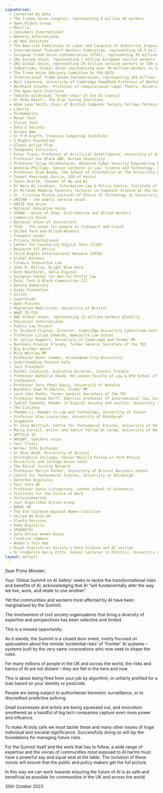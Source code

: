 ```yaml
---
signatories:
  - Connected By Data
  - The Trades Union Congress, representing 6 million UK workers
  - Open Rights Group
  - Mozilla
  - Consumers International
  - Amnesty International
  - AI Now Institute
  - The American Federation of Labor and Congress of Industrial Organizations (AFL-CIO), representing 60 unions and 12.5 million American workers
  - International Transport Workers Federation, representing 18.5 million workers globally
  - European Trade Union Confederation (ETUC), representing 45 million members from 93 trade union organisations in 41 European countries
  - UNI Europa Union, representing 7 million European service workers
  - UNI Global Union, representing 20 million service workers in 150 countries
  - IndustriALL Global Union representing over 50 million workers in 140 countries
  - The Trade Union Advisory Committee to the OECD
  - International Trade Union Confederation, representing 191 million trade union members in 167 countries and territories
  - Neil Lawrence, University of Cambridge DeepMind Professor of Machine Learning and Senior AI Fellow at The Alan Turing Institute
  - Burkhard Schafer, Professor of Computational Legal Theory, University of Edinburgh
  - The Open Data Institute
  - Tabitha Goldstaub, former chair of the AI Council
  - Dr Mike Katell, The Alan Turing Institute
  - Adam Leon Smith, Chair of British Computer Society Fellows Technical Advisory Group
  - Liberty
  - ForHumanity
  - Reset Tech
  - Eticas Tech
  - Data & Society
  - Access Now
  - Dr P M Krafft, Creative Computing Institute
  - 5 Rights Foundation
  - Global Action Plan
  - Thompsons Solicitors
  - Peter Flach, Professor of Artificial Intelligence, University of Bristol
  - Professor Sue Black OBE, Durham University
  - Professor Vijay Varadharajan, Advanced Cyber Security Engineering Research Centre (ACSRC), The University of Newcastle, Australia
  - Andelka Phillips, Senior Lecturer in Law, Science and Technology, University of Queensland
  - Professor Alan Bundy, the School of Informatics at the University of Edinburgh
  - Ismael Kherroubi Garcia, CEO of Kairoi 
  - Tania Duarte, founder of We and AI
  - Dr Nora Ni Loideain, Information Law & Policy Centre, Institute of Advanced Legal Studies, University of London
  - Dr Miranda Mowbray honorary lecturer in Computer Science at the University of Bristol
  - Dr. Cristina Richie Lecturer of Ethics of Technology at University of Edinburgh
  - UNISON - the public service union
  - UNITE the Union
  - National Education Union
  - USDAW - Union of Shop, Distributive and Allied Workers
  - Community Union
  - National Union of Journalists
  - TSSA - the union for people in transport and travel
  - United Tech and Allied Workers
  - Prospect union
  - Privacy International
  - Center for Countering Digital Hate (CCDH)
  - Research ICT Africa
  - Child Rights International Network (CRIN)
  - Global Witness
  - Finance Innovation Lab
  - Shân M. Millie, Bright Blue Hare
  - Kate Baucherel, Galia Digital
  - European Center for Not-for-Profit Law
  - Data, Tech & Black Communities CIC
  - Defend Democracy
  - Avaaz Foundation
  - Glitch
  - Superbloom
  - Open Futures
  - Migration Mobilities, University of Bristol
  - WHAT TO FIX
  - BWI Global Union, representing 12 million workers globally
  - Education International
  - Public Law Project
  - Dr Richard Clayton, Director, Cambridge University Cybercrime Centre 
  - Professor Lilian Edwards, Newcastle Law School
  - Dr Julian Huppert, University of Cambridge and former MP
  - Baroness Frances O’Grady, former General Secretary of the TUC
  - Big Brother Watch
  - Mick Whitley MP
  - Professor Peter Sommer, Birmingham City University
  - Understanding Patient Data
  - Just Treatment
  - Rachel Coldicutt, Executive Director, Careful Trouble
  - Professor Nathalie Smuha, KU Leuven Faculty of Law & NYU School of Law
  - Statewatch
  - Professor Sara (Meg) Davis, University of Warwick
  - Baroness Dawn Primarolo, former MP
  - Lord John Monks, former General Secretary of the TUC
  - Professor Douwe Korff, Emeritus professor of international law, European human rights and digital rights expert
  - Judith Townend, Reader in Digital Society and Justice, University of Sussex
  - The Citizens
  - Phoebe Li, Reader in Law and Technology, University of Sussex
  - Professor Alex Lascarides, University of Edinburgh
  - StopWatch
  - Dr Gina Helfrich, Centre for Technomoral Futures, University of Edinburgh
  - Maria Farrell, writer and Senior Fellow At Large, University of Western Australia Tech and Policy Lab
  - ARTICLE 19
  - NASUWT, teachers union
  - Fair Trials
  - Worker Info Exchange
  - Dr Alex Wood, University of Bristol
  - Kristophina Shilongo, Senior Mozilla Fellow in Tech Policy
  - University and College Union (UCU)
  - The Racial Justice Network
  - Professor Martin Parker, University of Bristol Business School
  - Centre for Technomoral Futures, University of Edinburgh
  - Derechos Digitales
  - Fair Vote UK
  - Professor Sonia Livingstone, London School of Economics 
  - Institute for the Future of Work
  - Inclusioneering
  - Just Algorithms Action Group 
  - BARAC UK
  - The End Violence Against Women Coalition 
  - United We Rise Uk
  - Elanta Services
  - Homo Digitalis
  - IPANDETEC
  - Safe Online Women Kenya
  - Creative Commons
  - Women’s Tech Hub
  - Royal Statistical Society's Data Science and AI section
  - Dr Frederick Harry Pitts, Senior Lecturer in Politics, University of Exeter
layout: default
---
```

Dear Prime Minister,

Your ‘Global Summit on AI Safety’ seeks to tackle the transformational risks and benefits of AI, acknowledging that AI “will fundamentally alter the way we live, work, and relate to one another”. 

Yet the communities and workers most affected by AI have been marginalised by the Summit.

The involvement of civil society organisations that bring a diversity of expertise and perspectives has been selective and limited. 

This is a missed opportunity. 

As it stands, the Summit is a closed door event, overly focused on speculation about the remote ‘existential risks’ of ‘frontier' AI systems – systems built by the very same corporations who now seek to shape the rules.

For many millions of people in the UK and across the world, the risks and harms of AI are not distant – they are felt in the here and now.

This is about being fired from your job by algorithm, or unfairly profiled for a loan based on your identity or postcode.

People are being subject to authoritarian biometric surveillance, or to discredited predictive policing.

Small businesses and artists are being squeezed out, and innovation smothered as a handful of big tech companies capture even more power and influence. 

To make AI truly safe we must tackle these and many other issues of huge individual and societal significance. Successfully doing so will lay the foundations for managing future risks.

For the Summit itself and the work that has to follow, a wide range of expertise and the voices of communities most exposed to AI harms must have a powerful say and equal seat at the table. The inclusion of these voices will ensure that the public and policy makers get the full picture.

In this way we can work towards ensuring the future of AI is as safe and beneficial as possible for communities in the UK and across the world.

30th October 2023
